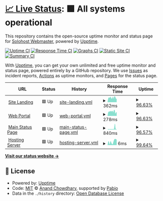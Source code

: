 # [📈 Live Status](https://status-alt.solohost.dev): <!--live status--> **🟩 All systems operational**

This repository contains the open-source uptime monitor and status page for [Solohost Webmaster](https://www.solohost.dev/), powered by [Upptime](https://github.com/upptime/upptime).

[![Uptime CI](https://github.com/solohost-webadmin/solohost-status/workflows/Uptime%20CI/badge.svg)](https://github.com/solohost-webadmin/solohost-status/actions?query=workflow%3A%22Uptime+CI%22)
[![Response Time CI](https://github.com/solohost-webadmin/solohost-status/workflows/Response%20Time%20CI/badge.svg)](https://github.com/solohost-webadmin/solohost-status/actions?query=workflow%3A%22Response+Time+CI%22)
[![Graphs CI](https://github.com/solohost-webadmin/solohost-status/workflows/Graphs%20CI/badge.svg)](https://github.com/solohost-webadmin/solohost-status/actions?query=workflow%3A%22Graphs+CI%22)
[![Static Site CI](https://github.com/solohost-webadmin/solohost-status/workflows/Static%20Site%20CI/badge.svg)](https://github.com/solohost-webadmin/solohost-status/actions?query=workflow%3A%22Static+Site+CI%22)
[![Summary CI](https://github.com/solohost-webadmin/solohost-status/workflows/Summary%20CI/badge.svg)](https://github.com/solohost-webadmin/solohost-status/actions?query=workflow%3A%22Summary+CI%22)

With [Upptime](https://upptime.js.org), you can get your own unlimited and free uptime monitor and status page, powered entirely by a GitHub repository. We use [Issues](https://github.com/solohost-webadmin/solohost-status/issues) as incident reports, [Actions](https://github.com/solohost-webadmin/solohost-status/actions) as uptime monitors, and [Pages](https://status-alt.solohost.dev) for the status page.

<!--start: status pages-->
<!-- This summary is generated by Upptime (https://github.com/upptime/upptime) -->
<!-- Do not edit this manually, your changes will be overwritten -->
<!-- prettier-ignore -->
| URL | Status | History | Response Time | Uptime |
| --- | ------ | ------- | ------------- | ------ |
| <img alt="" src="https://icons.duckduckgo.com/ip3/www.solohost.dev.ico" height="13"> [Site Landing](https://www.solohost.dev/) | 🟩 Up | [site-landing.yml](https://github.com/solohost-webadmin/solohost-status/commits/HEAD/history/site-landing.yml) | <details><summary><img alt="Response time graph" src="./graphs/site-landing/response-time-week.png" height="20"> 362ms</summary><br><a href="https://status-alt.solohost.dev/history/site-landing"><img alt="Response time 362" src="https://img.shields.io/endpoint?url=https%3A%2F%2Fraw.githubusercontent.com%2Fsolohost-webadmin%2Fsolohost-status%2FHEAD%2Fapi%2Fsite-landing%2Fresponse-time.json"></a><br><a href="https://status-alt.solohost.dev/history/site-landing"><img alt="24-hour response time 373" src="https://img.shields.io/endpoint?url=https%3A%2F%2Fraw.githubusercontent.com%2Fsolohost-webadmin%2Fsolohost-status%2FHEAD%2Fapi%2Fsite-landing%2Fresponse-time-day.json"></a><br><a href="https://status-alt.solohost.dev/history/site-landing"><img alt="7-day response time 362" src="https://img.shields.io/endpoint?url=https%3A%2F%2Fraw.githubusercontent.com%2Fsolohost-webadmin%2Fsolohost-status%2FHEAD%2Fapi%2Fsite-landing%2Fresponse-time-week.json"></a><br><a href="https://status-alt.solohost.dev/history/site-landing"><img alt="30-day response time 362" src="https://img.shields.io/endpoint?url=https%3A%2F%2Fraw.githubusercontent.com%2Fsolohost-webadmin%2Fsolohost-status%2FHEAD%2Fapi%2Fsite-landing%2Fresponse-time-month.json"></a><br><a href="https://status-alt.solohost.dev/history/site-landing"><img alt="1-year response time 362" src="https://img.shields.io/endpoint?url=https%3A%2F%2Fraw.githubusercontent.com%2Fsolohost-webadmin%2Fsolohost-status%2FHEAD%2Fapi%2Fsite-landing%2Fresponse-time-year.json"></a></details> | <details><summary><a href="https://status-alt.solohost.dev/history/site-landing">96.63%</a></summary><a href="https://status-alt.solohost.dev/history/site-landing"><img alt="All-time uptime 96.63%" src="https://img.shields.io/endpoint?url=https%3A%2F%2Fraw.githubusercontent.com%2Fsolohost-webadmin%2Fsolohost-status%2FHEAD%2Fapi%2Fsite-landing%2Fuptime.json"></a><br><a href="https://status-alt.solohost.dev/history/site-landing"><img alt="24-hour uptime 100.00%" src="https://img.shields.io/endpoint?url=https%3A%2F%2Fraw.githubusercontent.com%2Fsolohost-webadmin%2Fsolohost-status%2FHEAD%2Fapi%2Fsite-landing%2Fuptime-day.json"></a><br><a href="https://status-alt.solohost.dev/history/site-landing"><img alt="7-day uptime 96.63%" src="https://img.shields.io/endpoint?url=https%3A%2F%2Fraw.githubusercontent.com%2Fsolohost-webadmin%2Fsolohost-status%2FHEAD%2Fapi%2Fsite-landing%2Fuptime-week.json"></a><br><a href="https://status-alt.solohost.dev/history/site-landing"><img alt="30-day uptime 96.63%" src="https://img.shields.io/endpoint?url=https%3A%2F%2Fraw.githubusercontent.com%2Fsolohost-webadmin%2Fsolohost-status%2FHEAD%2Fapi%2Fsite-landing%2Fuptime-month.json"></a><br><a href="https://status-alt.solohost.dev/history/site-landing"><img alt="1-year uptime 96.63%" src="https://img.shields.io/endpoint?url=https%3A%2F%2Fraw.githubusercontent.com%2Fsolohost-webadmin%2Fsolohost-status%2FHEAD%2Fapi%2Fsite-landing%2Fuptime-year.json"></a></details>
| <img alt="" src="https://icons.duckduckgo.com/ip3/solohost.dev.ico" height="13"> [Web Portal](https://solohost.dev/yunohost/sso/) | 🟩 Up | [web-portal.yml](https://github.com/solohost-webadmin/solohost-status/commits/HEAD/history/web-portal.yml) | <details><summary><img alt="Response time graph" src="./graphs/web-portal/response-time-week.png" height="20"> 278ms</summary><br><a href="https://status-alt.solohost.dev/history/web-portal"><img alt="Response time 278" src="https://img.shields.io/endpoint?url=https%3A%2F%2Fraw.githubusercontent.com%2Fsolohost-webadmin%2Fsolohost-status%2FHEAD%2Fapi%2Fweb-portal%2Fresponse-time.json"></a><br><a href="https://status-alt.solohost.dev/history/web-portal"><img alt="24-hour response time 114" src="https://img.shields.io/endpoint?url=https%3A%2F%2Fraw.githubusercontent.com%2Fsolohost-webadmin%2Fsolohost-status%2FHEAD%2Fapi%2Fweb-portal%2Fresponse-time-day.json"></a><br><a href="https://status-alt.solohost.dev/history/web-portal"><img alt="7-day response time 278" src="https://img.shields.io/endpoint?url=https%3A%2F%2Fraw.githubusercontent.com%2Fsolohost-webadmin%2Fsolohost-status%2FHEAD%2Fapi%2Fweb-portal%2Fresponse-time-week.json"></a><br><a href="https://status-alt.solohost.dev/history/web-portal"><img alt="30-day response time 278" src="https://img.shields.io/endpoint?url=https%3A%2F%2Fraw.githubusercontent.com%2Fsolohost-webadmin%2Fsolohost-status%2FHEAD%2Fapi%2Fweb-portal%2Fresponse-time-month.json"></a><br><a href="https://status-alt.solohost.dev/history/web-portal"><img alt="1-year response time 278" src="https://img.shields.io/endpoint?url=https%3A%2F%2Fraw.githubusercontent.com%2Fsolohost-webadmin%2Fsolohost-status%2FHEAD%2Fapi%2Fweb-portal%2Fresponse-time-year.json"></a></details> | <details><summary><a href="https://status-alt.solohost.dev/history/web-portal">96.63%</a></summary><a href="https://status-alt.solohost.dev/history/web-portal"><img alt="All-time uptime 96.63%" src="https://img.shields.io/endpoint?url=https%3A%2F%2Fraw.githubusercontent.com%2Fsolohost-webadmin%2Fsolohost-status%2FHEAD%2Fapi%2Fweb-portal%2Fuptime.json"></a><br><a href="https://status-alt.solohost.dev/history/web-portal"><img alt="24-hour uptime 100.00%" src="https://img.shields.io/endpoint?url=https%3A%2F%2Fraw.githubusercontent.com%2Fsolohost-webadmin%2Fsolohost-status%2FHEAD%2Fapi%2Fweb-portal%2Fuptime-day.json"></a><br><a href="https://status-alt.solohost.dev/history/web-portal"><img alt="7-day uptime 96.63%" src="https://img.shields.io/endpoint?url=https%3A%2F%2Fraw.githubusercontent.com%2Fsolohost-webadmin%2Fsolohost-status%2FHEAD%2Fapi%2Fweb-portal%2Fuptime-week.json"></a><br><a href="https://status-alt.solohost.dev/history/web-portal"><img alt="30-day uptime 96.63%" src="https://img.shields.io/endpoint?url=https%3A%2F%2Fraw.githubusercontent.com%2Fsolohost-webadmin%2Fsolohost-status%2FHEAD%2Fapi%2Fweb-portal%2Fuptime-month.json"></a><br><a href="https://status-alt.solohost.dev/history/web-portal"><img alt="1-year uptime 96.63%" src="https://img.shields.io/endpoint?url=https%3A%2F%2Fraw.githubusercontent.com%2Fsolohost-webadmin%2Fsolohost-status%2FHEAD%2Fapi%2Fweb-portal%2Fuptime-year.json"></a></details>
| <img alt="" src="https://icons.duckduckgo.com/ip3/status.solohost.dev.ico" height="13"> [Main Status Page](https://status.solohost.dev/) | 🟩 Up | [main-status-page.yml](https://github.com/solohost-webadmin/solohost-status/commits/HEAD/history/main-status-page.yml) | <details><summary><img alt="Response time graph" src="./graphs/main-status-page/response-time-week.png" height="20"> 840ms</summary><br><a href="https://status-alt.solohost.dev/history/main-status-page"><img alt="Response time 840" src="https://img.shields.io/endpoint?url=https%3A%2F%2Fraw.githubusercontent.com%2Fsolohost-webadmin%2Fsolohost-status%2FHEAD%2Fapi%2Fmain-status-page%2Fresponse-time.json"></a><br><a href="https://status-alt.solohost.dev/history/main-status-page"><img alt="24-hour response time 421" src="https://img.shields.io/endpoint?url=https%3A%2F%2Fraw.githubusercontent.com%2Fsolohost-webadmin%2Fsolohost-status%2FHEAD%2Fapi%2Fmain-status-page%2Fresponse-time-day.json"></a><br><a href="https://status-alt.solohost.dev/history/main-status-page"><img alt="7-day response time 840" src="https://img.shields.io/endpoint?url=https%3A%2F%2Fraw.githubusercontent.com%2Fsolohost-webadmin%2Fsolohost-status%2FHEAD%2Fapi%2Fmain-status-page%2Fresponse-time-week.json"></a><br><a href="https://status-alt.solohost.dev/history/main-status-page"><img alt="30-day response time 840" src="https://img.shields.io/endpoint?url=https%3A%2F%2Fraw.githubusercontent.com%2Fsolohost-webadmin%2Fsolohost-status%2FHEAD%2Fapi%2Fmain-status-page%2Fresponse-time-month.json"></a><br><a href="https://status-alt.solohost.dev/history/main-status-page"><img alt="1-year response time 840" src="https://img.shields.io/endpoint?url=https%3A%2F%2Fraw.githubusercontent.com%2Fsolohost-webadmin%2Fsolohost-status%2FHEAD%2Fapi%2Fmain-status-page%2Fresponse-time-year.json"></a></details> | <details><summary><a href="https://status-alt.solohost.dev/history/main-status-page">96.57%</a></summary><a href="https://status-alt.solohost.dev/history/main-status-page"><img alt="All-time uptime 96.57%" src="https://img.shields.io/endpoint?url=https%3A%2F%2Fraw.githubusercontent.com%2Fsolohost-webadmin%2Fsolohost-status%2FHEAD%2Fapi%2Fmain-status-page%2Fuptime.json"></a><br><a href="https://status-alt.solohost.dev/history/main-status-page"><img alt="24-hour uptime 100.00%" src="https://img.shields.io/endpoint?url=https%3A%2F%2Fraw.githubusercontent.com%2Fsolohost-webadmin%2Fsolohost-status%2FHEAD%2Fapi%2Fmain-status-page%2Fuptime-day.json"></a><br><a href="https://status-alt.solohost.dev/history/main-status-page"><img alt="7-day uptime 96.57%" src="https://img.shields.io/endpoint?url=https%3A%2F%2Fraw.githubusercontent.com%2Fsolohost-webadmin%2Fsolohost-status%2FHEAD%2Fapi%2Fmain-status-page%2Fuptime-week.json"></a><br><a href="https://status-alt.solohost.dev/history/main-status-page"><img alt="30-day uptime 96.57%" src="https://img.shields.io/endpoint?url=https%3A%2F%2Fraw.githubusercontent.com%2Fsolohost-webadmin%2Fsolohost-status%2FHEAD%2Fapi%2Fmain-status-page%2Fuptime-month.json"></a><br><a href="https://status-alt.solohost.dev/history/main-status-page"><img alt="1-year uptime 96.57%" src="https://img.shields.io/endpoint?url=https%3A%2F%2Fraw.githubusercontent.com%2Fsolohost-webadmin%2Fsolohost-status%2FHEAD%2Fapi%2Fmain-status-page%2Fuptime-year.json"></a></details>
| <img alt="" src="https://icons.duckduckgo.com/ip3/null.ico" height="13"> [Hosting Server](solohost.dev) | 🟩 Up | [hosting-server.yml](https://github.com/solohost-webadmin/solohost-status/commits/HEAD/history/hosting-server.yml) | <details><summary><img alt="Response time graph" src="./graphs/hosting-server/response-time-week.png" height="20"> 6ms</summary><br><a href="https://status-alt.solohost.dev/history/hosting-server"><img alt="Response time 6" src="https://img.shields.io/endpoint?url=https%3A%2F%2Fraw.githubusercontent.com%2Fsolohost-webadmin%2Fsolohost-status%2FHEAD%2Fapi%2Fhosting-server%2Fresponse-time.json"></a><br><a href="https://status-alt.solohost.dev/history/hosting-server"><img alt="24-hour response time 9" src="https://img.shields.io/endpoint?url=https%3A%2F%2Fraw.githubusercontent.com%2Fsolohost-webadmin%2Fsolohost-status%2FHEAD%2Fapi%2Fhosting-server%2Fresponse-time-day.json"></a><br><a href="https://status-alt.solohost.dev/history/hosting-server"><img alt="7-day response time 6" src="https://img.shields.io/endpoint?url=https%3A%2F%2Fraw.githubusercontent.com%2Fsolohost-webadmin%2Fsolohost-status%2FHEAD%2Fapi%2Fhosting-server%2Fresponse-time-week.json"></a><br><a href="https://status-alt.solohost.dev/history/hosting-server"><img alt="30-day response time 6" src="https://img.shields.io/endpoint?url=https%3A%2F%2Fraw.githubusercontent.com%2Fsolohost-webadmin%2Fsolohost-status%2FHEAD%2Fapi%2Fhosting-server%2Fresponse-time-month.json"></a><br><a href="https://status-alt.solohost.dev/history/hosting-server"><img alt="1-year response time 6" src="https://img.shields.io/endpoint?url=https%3A%2F%2Fraw.githubusercontent.com%2Fsolohost-webadmin%2Fsolohost-status%2FHEAD%2Fapi%2Fhosting-server%2Fresponse-time-year.json"></a></details> | <details><summary><a href="https://status-alt.solohost.dev/history/hosting-server">99.64%</a></summary><a href="https://status-alt.solohost.dev/history/hosting-server"><img alt="All-time uptime 99.64%" src="https://img.shields.io/endpoint?url=https%3A%2F%2Fraw.githubusercontent.com%2Fsolohost-webadmin%2Fsolohost-status%2FHEAD%2Fapi%2Fhosting-server%2Fuptime.json"></a><br><a href="https://status-alt.solohost.dev/history/hosting-server"><img alt="24-hour uptime 100.00%" src="https://img.shields.io/endpoint?url=https%3A%2F%2Fraw.githubusercontent.com%2Fsolohost-webadmin%2Fsolohost-status%2FHEAD%2Fapi%2Fhosting-server%2Fuptime-day.json"></a><br><a href="https://status-alt.solohost.dev/history/hosting-server"><img alt="7-day uptime 99.64%" src="https://img.shields.io/endpoint?url=https%3A%2F%2Fraw.githubusercontent.com%2Fsolohost-webadmin%2Fsolohost-status%2FHEAD%2Fapi%2Fhosting-server%2Fuptime-week.json"></a><br><a href="https://status-alt.solohost.dev/history/hosting-server"><img alt="30-day uptime 99.64%" src="https://img.shields.io/endpoint?url=https%3A%2F%2Fraw.githubusercontent.com%2Fsolohost-webadmin%2Fsolohost-status%2FHEAD%2Fapi%2Fhosting-server%2Fuptime-month.json"></a><br><a href="https://status-alt.solohost.dev/history/hosting-server"><img alt="1-year uptime 99.64%" src="https://img.shields.io/endpoint?url=https%3A%2F%2Fraw.githubusercontent.com%2Fsolohost-webadmin%2Fsolohost-status%2FHEAD%2Fapi%2Fhosting-server%2Fuptime-year.json"></a></details>

<!--end: status pages-->

[**Visit our status website →**](https://status-alt.solohost.dev)

## 📄 License

- Powered by: [Upptime](https://github.com/upptime/upptime)
- Code: [MIT](./LICENSE) © [Anand Chowdhary](https://anandchowdhary.com), supported by [Pabio](https://pabio.com)
- Data in the `./history` directory: [Open Database License](https://opendatacommons.org/licenses/odbl/1-0/)
